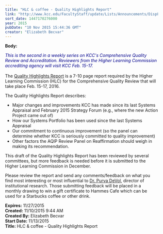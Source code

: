```yaml
---
title: "HLC & coffee - Quality Highlights Report"
link: "http://www.kcc.edu/FacultyStaff/update/Lists/Announcements/DispForm.aspx?ID=2074"
sort_date: 1447170276000
year: 2015
pubDate: "10 Nov 2015 15:44:36 GMT"
creator: "Elizabeth Becvar"
---
```


<div><b>Body:</b> <div class="ExternalClassF31212536041484FB254B767958E7939"><p><em style="color:darkblue">​</em><em style="color:darkblue">This is the second in a weekly series on KCC's Comprehensive Quality Review and Accreditation. Reviewers from the Higher Learning Commission accrediting agency will visit KCC Feb. 15-17.</em><br /><br />The <a href="/FacultyStaff/update/Documents/11-9-2015%20Quality%20Highlights%20Report.pdf">Quality Highlights Report</a> is a 7-10 page report required by the Higher Learning Commission (HLC) for the Comprehensive Quality Review that will take place Feb. 15-17, 2016.</p>
<p>The Quality Highlights Report describes:</p>
<ul><li>Major changes and improvements KCC has made since its last Systems Appraisal and February 2015 Strategy Forum (e.g., where the new Action Project came out of)</li>
<li>How our Systems Portfolio has been used since the last Systems Appraisal</li>
<li>Our commitment to continuous improvement (so the panel can determine whether KCC is seriously committed to quality improvement)</li>
<li>Other factors the AQIP Review Panel on Reaffirmation should weigh in making its recommendation.  <a href="mailto:pdevol@kcc.edu"></a></li></ul>
<p>This draft of the Quality Highlights Report has been reviewed by several committees, but more feedback is needed before it is submitted to the Higher Learning Commission in December.</p>
<p><a href="mailto:pdevol@kcc.edu"><img src="/FacultyStaff/update/PublishingImages/feedback1.gif" alt="" style="vertical-align:auto;float:right;margin:5px" /></a>Please review the report and send any comments/feedback on what you find most interesting or most influential to <a href="mailto:pdevol@kcc.edu">Dr. Purva DeVol</a>, director of institutional research. Those submitting feedback will be placed in a monthly drawing to win a gift certificate to Hammes Cafe which can be used for a Starbucks coffee or other drink.<br /></p></div>
</div>
<div><b>Expires:</b> 11/27/2015</div>
<div><b>Created:</b> 11/10/2015 9:44 AM</div>
<div><b>Created By:</b> Elizabeth Becvar</div>
<div><b>Start Date:</b> 11/13/2015</div>
<div><b>Title:</b> HLC &amp; coffee - Quality Highlights Report</div>
